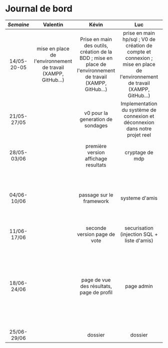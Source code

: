 # Journal de bord
*Semaine* | Valentin | Kévin | Luc | Romain | Antoine | Ségolène
:---: | :---: | :---:| :---: | :---: | :---:| :---: 
14/05-20-05 | mise en place de l'environnement de travail (XAMPP, GitHub...) | Prise en main des outils, création de la BDD ; mise en place de l'environnement de travail (XAMPP, GitHub...) | prise en main hp/sql ; V0 de création de compte et connexion ; mise en place de l'environnement de travail (XAMPP, GitHub...) | mise en place de l'environnement de travail (XAMPP, GitHub...) | mise en place de l'environnement de travail (XAMPP, GitHub...) | prise en main des langages HTML, CSS et PHP ; mise en place de l'environnement de travail (XAMPP, GitHub...)
21/05-27/05 |  | v0 pour la generation de sondages | Implementation du système de connexion et déconnexion dans notre projet reel |  |  | v0 pour la création d'un sondage ; prise en main de JavaScript
28/05-03/06 |  | première version affichage resultats | cryptage de mdp  |  |  | JS pour contrôle des champs au remplissage dans SignUp
04/06-10/06 |  | passage sur le framework | systeme d'amis |  |  | prise en main de JS pour modifier la page avec le DOM ; familiarisation avec le framework
11/06-17/06 |  | seconde version page de vote | securisation (injection SQL + liste d'amis) |  |  | mise en place des sondages modulaires
18/06-24/06 |  | page de vue des résultats, page de profil| page admin |  |  | ajout de JS sur la page de création de sondage pour modifier le formulaire affiché selon les options choisies ; création des fichiers squelette du dossier
25/06-29/06 |  | dossier | dossier |  |  | dossier
